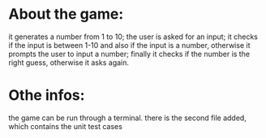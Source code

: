 # About the game: 
it generates a number from 1 to 10;
the user is asked for an input;
it checks if the input is between 1-10 and also if the input is a number, otherwise it prompts the user to input a number;
finally it checks if the number is the right guess, otherwise it asks again.

# Othe infos:
the game can be run through a terminal.
there is the second file added, which contains the unit test cases

